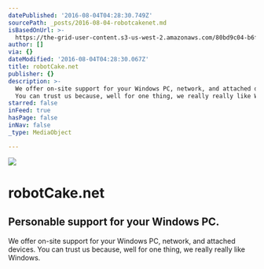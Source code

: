 ```yaml
---
datePublished: '2016-08-04T04:28:30.749Z'
sourcePath: _posts/2016-08-04-robotcakenet.md
isBasedOnUrl: >-
  https://the-grid-user-content.s3-us-west-2.amazonaws.com/80bd9c04-b6f2-4aaa-a82b-40f7c614ee13.png
author: []
via: {}
dateModified: '2016-08-04T04:28:30.067Z'
title: robotCake.net
publisher: {}
description: >-
  We offer on-site support for your Windows PC, network, and attached devices.
  You can trust us because, well for one thing, we really really like Windows.
starred: false
inFeed: true
hasPage: false
inNav: false
_type: MediaObject

---
```

![](https://the-grid-user-content.s3-us-west-2.amazonaws.com/a2cd8e0b-35ee-4bc9-9bdd-3b2e2f374fc0.jpg)

# robotCake.net

## Personable support for your Windows PC.

We offer on-site support for your Windows PC, network, and attached devices. You can trust us because, well for one thing, we really really like Windows.